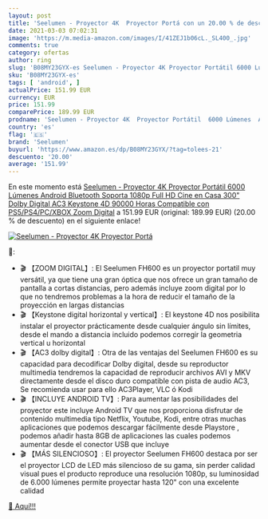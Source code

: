 ```yaml
---
layout: post
title: 'Seelumen - Proyector 4K  Proyector Portá con un 20.00 % de descuento'
date: 2021-03-03 07:02:31
image: 'https://m.media-amazon.com/images/I/41ZEJ1b06cL._SL400_.jpg'
comments: true
category: ofertas
author: ring
slug: 'B08MY23GYX-es Seelumen - Proyector 4K Proyector Portátil 6000 Lúmenes...'
sku: 'B08MY23GYX-es'
tags: [ 'android', ]
actualPrice: 151.99 EUR
currency: EUR
price: 151.99
comparePrice: 189.99 EUR
prodname: 'Seelumen - Proyector 4K  Proyector Portátil  6000 Lúmenes  Android  Bluetooth  Soporta 1080p Full HD  Cine en Casa 300"  Dolby Digital AC3  Keystone 4D  90000 Horas  Compatible con PS5/PS4/PC/XBOX  Zoom Digital'
country: 'es'
flag: '🇪🇸'
brand: 'Seelumen'
buyurl: 'https://www.amazon.es/dp/B08MY23GYX/?tag=tolees-21'
descuento: '20.00'
average: '151.99'
---
```


En este momento está [Seelumen - Proyector 4K  Proyector Portátil  6000 Lúmenes  Android  Bluetooth  Soporta 1080p Full HD  Cine en Casa 300"  Dolby Digital AC3  Keystone 4D  90000 Horas  Compatible con PS5/PS4/PC/XBOX  Zoom Digital](https://www.amazon.es/dp/B08MY23GYX/?tag=tolees-21) a 151.99 EUR (original: 189.99 EUR) (20.00 %  de descuento) en el siguiente enlace!

[![Seelumen - Proyector 4K  Proyector Portá](https://m.media-amazon.com/images/I/41ZEJ1b06cL._SL400_.jpg)](https://www.amazon.es/dp/B08MY23GYX/?tag=tolees-21)

🔎:

- 🎬 【ZOOM DIGITAL】: El Seelumen FH600 es un proyector portatil muy versátil, ya que tiene una gran óptica que nos ofrece un gran tamaño de pantalla a cortas distancias, pero además incluye zoom digital por lo que no tendremos problemas a la hora de reducir el tamaño de la proyección en largas distancias
- 🎬 【Keystone digital horizontal y vertical】: El keystone 4D nos posibilita instalar el proyector prácticamente desde cualquier ángulo sin límites, desde el mando a distancia incluido podemos corregir la geometria vertical u horizontal
- 🎬 【AC3 dolby digital】: Otra de las ventajas del Seelumen FH600 es su capacidad para decodificar Dolby digital, desde su reproductor multimedia tendremos la capacidad de reproducir archivos AVI y MKV directamente desde el disco duro compatible con pista de audio AC3, Se recomienda usar para ello AC3Player, VLC ó Kodi
- 🎬 【INCLUYE ANDROID TV】: Para aumentar las posibilidades del proyector este incluye Android TV que nos proporciona disfrutar de contenido multimedia tipo Netflix, Youtube, Kodi, entre otras muchas aplicaciones que podemos descargar fácilmente desde Playstore , podemos añadir hasta 8GB de aplicaciones las cuales podemos aumentar desde el conector USB que incluye
- 🎬 【MÁS SILENCIOSO】: El proyector Seelumen FH600 destaca por ser el proyector LCD de LED más silencioso de su gama, sin perder calidad visual pues el producto reproduce una resolución 1080p, su luminosidad de 6.000 lúmenes permite proyectar hasta 120" con una excelente calidad

[🛒 Aquí!!!](https://www.amazon.es/dp/B08MY23GYX/?tag=tolees-21)
